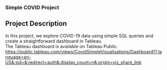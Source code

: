 ### Simple COVID Project

## Project Description
In this project, we explore COVID-19 data using simple SQL queries and create a straightforward dashboard in Tableau.  
The Tableau dashboard is available on Tableau Public:
https://public.tableau.com/views/CovidSimpleVisualisations/Dashboard1?:language=en-US&:sid=&:redirect=auth&:display_count=n&:origin=viz_share_link
